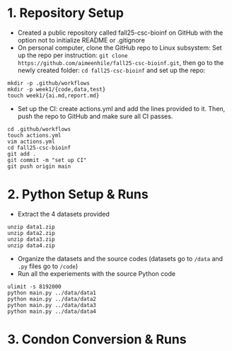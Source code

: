 # 1. Repository Setup
- Created a public repository called fall25-csc-bioinf on GitHub with the option not to initialize README or .gitignore
- On personal computer, clone the GitHub repo to Linux subsystem: Set up the repo per instruction: `git clone https://github.com/aimeenhile/fall25-csc-bioinf.git`, then go to the newly created folder: `cd fall25-csc-bioinf` and set up the repo:
```
mkdir -p .github/workflows
mkdir -p week1/{code,data,test}
touch week1/{ai.md,report.md}
```
- Set up the CI: create actions.yml and add the lines provided to it. Then, push the repo to GitHub and make sure all CI passes.
```
cd .github/workflows
touch actions.yml
vim actions.yml
cd fall25-csc-bioinf
git add .
git commit -m "set up CI"
git push origin main
```

# 2. Python Setup & Runs
- Extract the 4 datasets provided
```
unzip data1.zip
unzip data2.zip
unzip data3.zip
unzip data4.zip
```
- Organize the datasets and the source codes (datasets go to `/data` and `.py` files go to `/code`)
- Run all the experiements with the source Python code
```
ulimit -s 8192000
python main.py ../data/data1
python main.py ../data/data2
python main.py ../data/data3
python main.py ../data/data4
```

# 3. Condon Conversion & Runs

